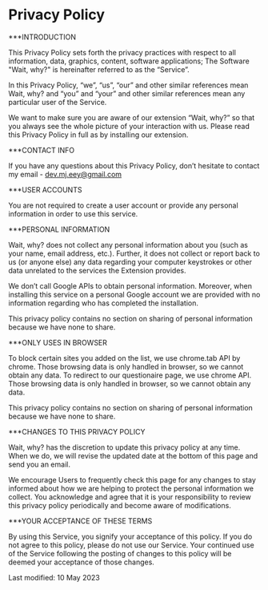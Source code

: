 # Privacy Policy
***INTRODUCTION

This Privacy Policy sets forth the privacy practices with respect to all information, data, graphics, content, software applications; The Software "Wait, why?" is hereinafter referred to as the “Service”.

In this Privacy Policy, “we”, “us”, “our” and other similar references mean Wait, why? and “you” and “your” and other similar references mean any particular user of the Service.

We want to make sure you are aware of our extension “Wait, why?” so that you always see the whole picture of your interaction with us. Please read this Privacy Policy in full as by installing our extension.

***CONTACT INFO

If you have any questions about this Privacy Policy, don’t hesitate to contact my email - dev.mj.eey@gmail.com

***USER ACCOUNTS

You are not required to create a user account or provide any personal information in order to use this service.

***PERSONAL INFORMATION

Wait, why? does not collect any personal information about you (such as your name, email address, etc.). Further, it does not collect or report back to us (or anyone else) any data regarding your computer keystrokes or other data unrelated to the services the Extension provides.

We don’t call Google APIs to obtain personal information. Moreover, when installing this service on a personal Google account we are provided with no information regarding who has completed the installation.

This privacy policy contains no section on sharing of personal information because we have none to share.

***ONLY USES IN BROWSER

To block certain sites you added on the list, we use chrome.tab API by chrome. Those browsing data is only handled in browser, so we cannot obtain any data.
To redirect to our questionaire page, we use chrome API. Those browsing data is only handled in browser, so we cannot obtain any data.

This privacy policy contains no section on sharing of personal information because we have none to share.

***CHANGES TO THIS PRIVACY POLICY

Wait, why? has the discretion to update this privacy policy at any time. When we do, we will revise the updated date at the bottom of this page and send you an email. 

We encourage Users to frequently check this page for any changes to stay informed about how we are helping to protect the personal information we collect. You acknowledge and agree that it is your responsibility to review this privacy policy periodically and become aware of modifications.

***YOUR ACCEPTANCE OF THESE TERMS

By using this Service, you signify your acceptance of this policy. If you do not agree to this policy, please do not use our Service. Your continued use of the Service following the posting of changes to this policy will be deemed your acceptance of those changes.


Last modified: 10 May 2023
